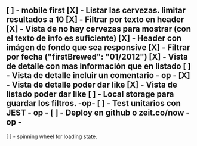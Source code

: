 [ ] - mobile first
[X] - Listar las cervezas. limitar resultados a 10
[X] - Filtrar por texto en header
    [X] - Vista de no hay cervezas para mostrar (con el texto de info es suficiente)
[X] - Header con imágen de fondo que sea responsive
[X] - Filtrar por fecha  ("firstBrewed": "01/2012")
[X] - Vista de detalle con mas información que en listado
[ ] - Vista de detalle incluir un comentario - op -
[X] - Vista de detalle poder dar like 
[X] - Vista de listado poder dar like 
[ ] - Local storage para guardar los filtros. -op-
[ ] - Test unitarios con JEST - op -
[ ] - Deploy en github  o  zeit.co/now - op -
--------------
[ ] - spinning wheel for loading state.
